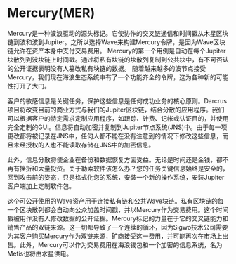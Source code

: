 # Mercury(MER)

Mercury是一种波浪驱动的源头标记。它使协作的交叉链通信和时间戳从木星区块链到波和波到Jupiter。之所以选择Wave来构建Mercury令牌，是因为Wave区块链允许在资产本身中支付交易费用。
Mercury的第一个用例是自动在每个Jupiter块散列到波块链上时间戳。通过将私有块链的块散列复制到公共块中，有不可否认的公开证据表明没有人篡改私有块链的数据。
随着越来越多的波节点接受Mercury，我们现在海浪生态系统中有了一个功能齐全的令牌，这为各种新的可能性打开了大门。

客户的敏感信息是关键任务，保护这些信息是任何成功业务的核心原则。Darcrus项目将改变目前的商业方式与我们的Jupiter区块链，结合分散的应用程序。我们可以根据客户的特定需求定制应用程序，如跟踪、计费、记帐或认证目的，并使用完全定制的GUI。信息将自动加密并复制到Jupiter节点系统(JNS)中。由于每一项更改都将被记录在JNS中，任何人都不能在没有注意到的情况下修改这些信息，而且未经授权的人也不能读取存储在JNS中的加密信息。

此外，信息分散将使企业在备份和数据恢复方面受益。无论是时间还是金钱，都不再有挫折和大量投资。关于勒索软件该怎么办？您的任务关键信息始终是安全的，回到攻击前的姿态，只是格式化您的系统，安装一个新的操作系统，安装Jupiter客户端加上定制软件包。

这个可公开使用的Wave资产用于连接私有链和公共Wave块链。私有区块链的每一个区块散列都会自动向公众加盖时间戳，并以Mercury作为交易费用。这个时间戳被用作没有人修改数据的公开证据。Mercury标记的力量在于它的交叉链能力和销售产品的双链来源。这一切都导致了一个连续的循环，因为Sigwo技术公司需要为其客户购买Mercury作为双链来源，矿商接受这一费用，并可能再次在市场上出售。此外，Mercury可以作为交易费用在海浪钱包和一个加密的信息系统，名为Metis也将由水星供电。

